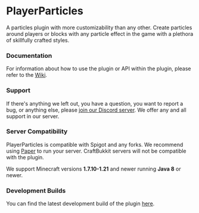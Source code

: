 # PlayerParticles

A particles plugin with more customizability than any other. Create particles around players 
or blocks with any particle effect in the game with a plethora of skillfully crafted styles.

### Documentation
For information about how to use the plugin or API within the plugin, please refer to the [Wiki](https://github.com/Rosewood-Development/PlayerParticles/wiki).

### Support
If there's anything we left out, you have a question, you want to report a bug, or anything else, please [join our Discord server](https://discord.gg/MgUsTBK).  We offer any and all support in our server.

### Server Compatibility
PlayerParticles is compatible with Spigot and any forks. We recommend using [Paper](https://papermc.io/) to run your server.  CraftBukkit servers will not be compatible with the plugin.

We support Minecraft versions **1.7.10-1.21** and newer running **Java 8** or newer.

### Development Builds

You can find the latest development build of the plugin [here](https://jenkins.rosewooddev.io/job/Rosewood%20Development/job/PlayerParticles/lastStableBuild/).
